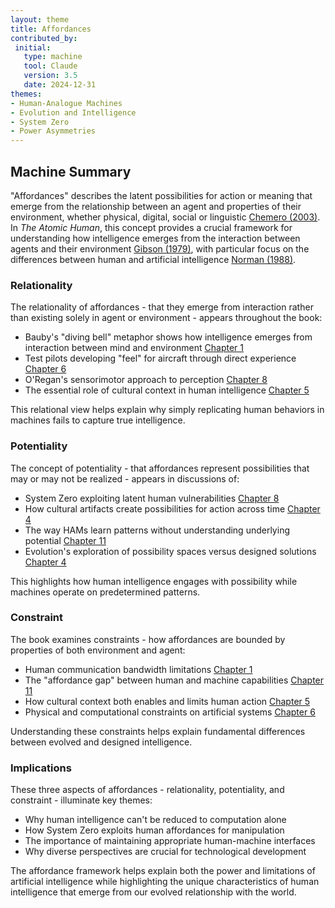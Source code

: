 ```yaml
---
layout: theme
title: Affordances
contributed_by:
 initial:
   type: machine
   tool: Claude
   version: 3.5
   date: 2024-12-31
themes:
- Human-Analogue Machines
- Evolution and Intelligence
- System Zero
- Power Asymmetries
---
```


<div class="machine-commentary" markdown=1>

## Machine Summary

"Affordances" describes the latent possibilities for action or meaning that emerge from the relationship between an agent and properties of their environment, whether physical, digital, social or linguistic [Chemero (2003)](/bibliography/an-outline-theory-of-affordances). In *The Atomic Human*, this concept provides a crucial framework for understanding how intelligence emerges from the interaction between agents and their environment [Gibson (1979)](/bibliography/the-ecological-approach-to-visual-perception), with particular focus on the differences between human and artificial intelligence [Norman (1988)](/bibliography/the-psychology-of-everyday-things).

### Relationality

The relationality of affordances - that they emerge from interaction rather than existing solely in agent or environment - appears throughout the book:
- Bauby's "diving bell" metaphor shows how intelligence emerges from interaction between mind and environment [Chapter 1](/chapters/01-gods-and-robots)
- Test pilots developing "feel" for aircraft through direct experience [Chapter 6](/chapters/06-the-gremlin-of-uncertainty)
- O'Regan's sensorimotor approach to perception [Chapter 8](/chapters/08-system-zero)
- The essential role of cultural context in human intelligence [Chapter 5](/chapters/05-enlightenment)

This relational view helps explain why simply replicating human behaviors in machines fails to capture true intelligence.

### Potentiality 

The concept of potentiality - that affordances represent possibilities that may or may not be realized - appears in discussions of:
- System Zero exploiting latent human vulnerabilities [Chapter 8](/chapters/08-system-zero)
- How cultural artifacts create possibilities for action across time [Chapter 4](/chapters/04-persistence)
- The way HAMs learn patterns without understanding underlying potential [Chapter 11](/chapters/11-human-analogue-machines)
- Evolution's exploration of possibility spaces versus designed solutions [Chapter 4](/chapters/04-persistence)

This highlights how human intelligence engages with possibility while machines operate on predetermined patterns.

### Constraint

The book examines constraints - how affordances are bounded by properties of both environment and agent:
- Human communication bandwidth limitations [Chapter 1](/chapters/01-gods-and-robots)
- The "affordance gap" between human and machine capabilities [Chapter 11](/chapters/11-human-analogue-machines)
- How cultural context both enables and limits human action [Chapter 5](/chapters/05-enlightenment)
- Physical and computational constraints on artificial systems [Chapter 6](/chapters/06-the-gremlin-of-uncertainty)

Understanding these constraints helps explain fundamental differences between evolved and designed intelligence.

### Implications

These three aspects of affordances - relationality, potentiality, and constraint - illuminate key themes:
- Why human intelligence can't be reduced to computation alone
- How System Zero exploits human affordances for manipulation 
- The importance of maintaining appropriate human-machine interfaces
- Why diverse perspectives are crucial for technological development

The affordance framework helps explain both the power and limitations of artificial intelligence while highlighting the unique characteristics of human intelligence that emerge from our evolved relationship with the world.

</div>
